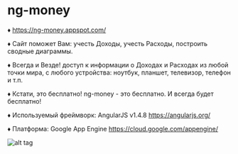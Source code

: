 # ng-money

♦ https://ng-money.appspot.com/

♦ Сайт поможет Вам: учесть Доходы, учесть Расходы, построить сводные диаграммы.

♦ Всегда и Везде!
доступ к информации о Доходах и Расходах из любой точки мира,
с любого устройства: ноутбук, планшет, телевизор, телефон и т.п.

♦ Кстати, это бесплатно!
ng-money - это бесплатно.
И всегда будет бесплатно!

♦ Используемый фреймворк: AngularJS v1.4.8
https://angularjs.org/

♦ Платформа: Google App Engine
https://cloud.google.com/appengine/

![alt tag](https://ng-money.appspot.com/images/landing_page_anytime_and_anywhere.png)
